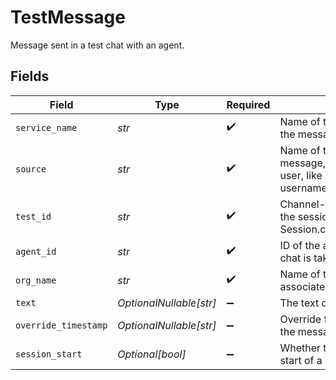 # TestMessage

Message sent in a test chat with an agent.


## Fields

| Field                                                                                  | Type                                                                                   | Required                                                                               | Description                                                                            |
| -------------------------------------------------------------------------------------- | -------------------------------------------------------------------------------------- | -------------------------------------------------------------------------------------- | -------------------------------------------------------------------------------------- |
| `service_name`                                                                         | *str*                                                                                  | :heavy_check_mark:                                                                     | Name of the service producing the message                                              |
| `source`                                                                               | *str*                                                                                  | :heavy_check_mark:                                                                     | Name of the source of the message, should identify the user, like an email or username |
| `test_id`                                                                              | *str*                                                                                  | :heavy_check_mark:                                                                     | Channel-manager-side ID of the session (see Session.channel_manager_sid)               |
| `agent_id`                                                                             | *str*                                                                                  | :heavy_check_mark:                                                                     | ID of the agent with which the chat is taking place                                    |
| `org_name`                                                                             | *str*                                                                                  | :heavy_check_mark:                                                                     | Name of the organization associated with the agent                                     |
| `text`                                                                                 | *OptionalNullable[str]*                                                                | :heavy_minus_sign:                                                                     | The text of the message                                                                |
| `override_timestamp`                                                                   | *OptionalNullable[str]*                                                                | :heavy_minus_sign:                                                                     | Override for the timestamp of the message                                              |
| `session_start`                                                                        | *Optional[bool]*                                                                       | :heavy_minus_sign:                                                                     | Whether this message is the start of a new session                                     |